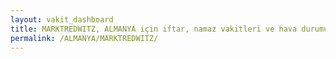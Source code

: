 ```yaml
---
layout: vakit_dashboard
title: MARKTREDWITZ, ALMANYA için iftar, namaz vakitleri ve hava durumu - ilçe/eyalet seç
permalink: /ALMANYA/MARKTREDWITZ/
---
```


<script type="text/javascript">
  var GLOBAL_COUNTRY = 'ALMANYA';
  var GLOBAL_CITY = 'MARKTREDWITZ';
  var GLOBAL_STATE = '';
  var lat = 72;
  var lon = 21;
</script>
